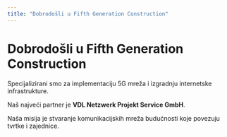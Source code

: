```yaml
---
title: "Dobrodošli u Fifth Generation Construction"
---
```


# Dobrodošli u Fifth Generation Construction

Specijalizirani smo za implementaciju 5G mreža i izgradnju internetske infrastrukture.

Naš najveći partner je **VDL Netzwerk Projekt Service GmbH**.

Naša misija je stvaranje komunikacijskih mreža budućnosti koje povezuju tvrtke i zajednice.
